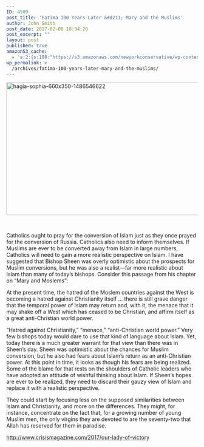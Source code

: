 ```yaml
---
ID: 4509
post_title: 'Fatima 100 Years Later &#8211; Mary and the Muslims'
author: John Smith
post_date: 2017-02-08 18:34:20
post_excerpt: ""
layout: post
published: true
amazonS3_cache:
  - 'a:2:{s:108:"https://s3.amazonaws.com/newyorkconservative/wp-content/uploads/2017/02/08183209/Hagia-Sophia-1486546622.jpg";a:1:{s:9:"timestamp";i:1486596860;}s:116:"https://s3.amazonaws.com/newyorkconservative/wp-content/uploads/2017/02/08183209/Hagia-Sophia-660x350-1486546622.jpg";a:1:{s:9:"timestamp";i:1486596860;}}'
wp_permalink: >
  /archives/fatima-100-years-later-mary-and-the-muslims/
---
```

<a href="https://s3.amazonaws.com/newyorkconservative/wp-content/uploads/2017/02/08183209/Hagia-Sophia-660x350-1486546622.jpg"><img class="alignnone size-full wp-image-4510" src="https://s3.amazonaws.com/newyorkconservative/wp-content/uploads/2017/02/08183209/Hagia-Sophia-660x350-1486546622.jpg" alt="hagia-sophia-660x350-1486546622" width="660" height="350" /></a>

&nbsp;

Catholics ought to pray for the conversion of Islam just as they once prayed for the conversion of Russia. Catholics also need to inform themselves. If Muslims are ever to be converted away from Islam in large numbers, Catholics will need to gain a more realistic perspective on Islam. I have suggested that Bishop Sheen was overly optimistic about the prospects for Muslim conversions, but he was also a realist—far more realistic about Islam than many of today’s bishops. Consider this passage from his chapter on “Mary and Moslems”:

At the present time, the hatred of the Moslem countries against the West is becoming a hatred against Christianity itself … there is still grave danger that the temporal power of Islam may return and, with it, the menace that it may shake off a West which has ceased to be Christian, and affirm itself as a great anti-Christian world power.

“Hatred against Christianity,” “menace,” “anti-Christian world power.” Very few bishops today would dare to use that kind of language about Islam. Yet, today there is a much greater warrant for that view than there was in Sheen’s day. Sheen was optimistic about the chances for Muslim conversion, but he also had fears about Islam’s return as an anti-Christian power. At this point in time, it looks as though his fears are being realized. Some of the blame for that rests on the shoulders of Catholic leaders who have adopted an attitude of wishful thinking about Islam. If Sheen’s hopes are ever to be realized, they need to discard their gauzy view of Islam and replace it with a realistic perspective.

They could start by focusing less on the supposed similarities between Islam and Christianity, and more on the differences. They might, for instance, concentrate on the fact that, for a growing number of young Muslim men, the only virgins they are devoted to are the seventy-two that Allah has reserved for them in paradise.

<a href="http://www.crisismagazine.com/2017/our-lady-of-victory">http://www.crisismagazine.com/2017/our-lady-of-victory</a>